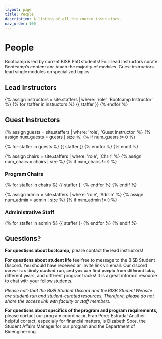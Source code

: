 ```yaml
---
layout: page
title: People
description: A listing of all the course instructors.
nav_order: 100
---
```


# People

Bootcamp is led by current BISB PhD students! Four lead instructors curate Bootcamp's content and teach the majority of modules. Guest instructors lead single modules on specialized topics.

## Lead Instructors

{% assign instructors = site.staffers | where: 'role', 'Bootcamp Instructor' %}
{% for staffer in instructors %}
{{ staffer }}
{% endfor %}


## Guest Instructors

{% assign guests = site.staffers | where: 'role', 'Guest Instructor' %}
{% assign num_guests = guests | size %}
{% if num_guests != 0 %}

{% for staffer in guests %}
{{ staffer }}
{% endfor %}
{% endif %}

{% assign chairs = site.staffers | where: 'role', 'Chair' %}
{% assign num_chairs = chairs | size %}
{% if num_chairs != 0 %}

### Program Chairs

{% for staffer in chairs %}
{{ staffer }}
{% endfor %}
{% endif %}

{% assign admin = site.staffers | where: 'role', 'Admin' %}
{% assign num_admin = admin | size %}
{% if num_admin != 0 %}

### Administrative Staff

{% for staffer in admin %}
{{ staffer }}
{% endfor %}
{% endif %}

## Questions?

**For questions about bootcamp,** please contact the lead instructors!

**For questions about student life** feel free to message to the BISB Student Discord. You should have received an invite link via email. Our discord server is entirely student-run, and you can find people from different labs, different years, and different program tracks! It is a great informal resource to chat with your fellow students. 

*Please note that the BISB Student Discord and the BISB Student Website are student-run and student-curated resources. Therefore, please do not share the access link with faculty or staff members.*

**For questions about specifics of the program and program requirements,** please contact our program coordinator, Fran Perez Estrada! Another helpful contact, especially for financial matters, is Elizabeth Soos, the Student Affairs Manager for our program and the Department of Bioengineering.
